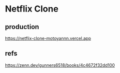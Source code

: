 # Netflix Clone

## production
https://netflix-clone-motoyannn.vercel.app

## refs
https://zenn.dev/gunners6518/books/4c4672f32dd100

